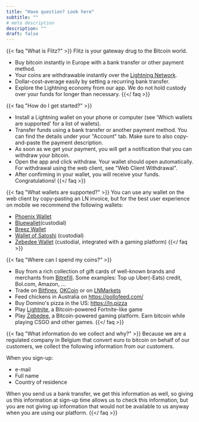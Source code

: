 ```yaml
---
title: "Have question? Look here"
subtitle: ""
# meta description
description: ""
draft: false
---
```



{{< faq "What is Flitz?" >}}
Flitz is your gateway drug to the Bitcoin world.
- Buy bitcoin instantly in Europe with a bank transfer or other payment method.
- Your coins are withdrawable instantly over the [Lightning Network](https://www.lopp.net/lightning-information.html). 
- Dollar-cost-average easily by setting a recurring bank transfer.
- Explore the Lightning economy from our app.
We do not hold custody over your funds for longer than necessary.
{{</ faq >}}

{{< faq "How do I get started?" >}}
- Install a Lightning wallet on your phone or computer (see 'Which wallets are supported' for a list of wallets).
- Transfer funds using a bank transfer or another payment method. You can find the details under your "Account" tab.
  Make sure to also copy-and-paste the payment description.
- As soon as we get your payment, you will get a notification that you can withdraw your bitcoin.
- Open the app and click withdraw. Your wallet should open automatically. For withdrawal using the web client, see "Web Client Withdrawal".
- After confirming in your wallet, you will receive your funds. Congratulations!
{{</ faq >}}

{{< faq "What wallets are supported?" >}}
You can use any wallet on the web client by copy-pasting an LN invoice, but for the best user experience on mobile we recommend the following wallets:
- [Phoenix Wallet](https://play.google.com/store/apps/details?id=fr.acinq.phoenix.mainnet)
- [Bluewallet](https://play.google.com/store/apps/details?id=io.bluewallet.bluewallet)(custodial)
- [Breez Wallet](https://play.google.com/store/apps/details?id=com.breez.client)
- [Wallet of Satoshi](https://play.google.com/store/apps/details?id=com.livingroomofsatoshi.wallet) (custodial)
- [Zebedee Wallet](https://play.google.com/store/apps/details?id=io.zebedee.wallet) (custodial, integrated with a gaming platform)
{{</ faq >}}

{{< faq "Where can I spend my coins?" >}}
- Buy from a rich collection of gift cards of well-known brands and merchants from [Bitrefill](https://www.bitrefill.com/buy).
  Some examples: Top up Uber(-Eats) credit, Bol.com, Amazon, ...
- Trade on [Bitfinex](https://bitfinex.com), [OKCoin](https://okcoin.com) or on [LNMarkets](https://lnmarkets.com)
- Feed chickens in Australia on https://pollofeed.com/
- Buy Domino's pizza in the US: https://ln.pizza
- Play [Lightnite](https://lightnite.io/), a Bitcoin-powered Fortnite-like game
- Play [Zebedee](https://zebedee.io/), a Bitcoin-powered gaming platform. Earn bitcoin while playing CSGO and other games.
{{</ faq >}}

{{< faq "What information do we collect and why?" >}}
Because we are a regulated company in Belgium that convert euro to bitcoin on behalf of our customers, we collect the following information from our customers.

When you sign-up:
- e-mail
- Full name
- Country of residence 

When you send us a bank transfer, we get this information as well, so giving us 
this information at sign-up time allows us to check this information, but you are
not giving up information that would not be available to us anyway when you are using our platform.
{{</ faq >}}